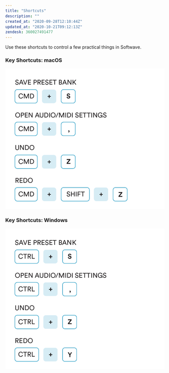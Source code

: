```yaml
---
title: "Shortcuts"
description: ""
created_at: "2020-09-28T12:10:44Z"
updated_at: "2020-10-21T09:12:13Z"
zendesk: 360027491477
---
```


Use these shortcuts to control a few practical things in Softwave.

### Key Shortcuts: macOS

![](../../../../assets/images/shortcuts_mac.png)

### Key Shortcuts: Windows

![](../../../../assets/images/shortcuts_win.png)

